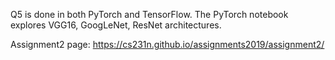 
Q5 is done in both PyTorch and TensorFlow.
The PyTorch notebook explores VGG16, GoogLeNet, ResNet architectures.

Assignment2 page: https://cs231n.github.io/assignments2019/assignment2/
